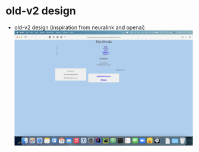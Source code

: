 # old-v2 design

[]()


- old-v2 design (inspiration from neuralink and openai)
![old-v2 design](./../old-v2.png)



